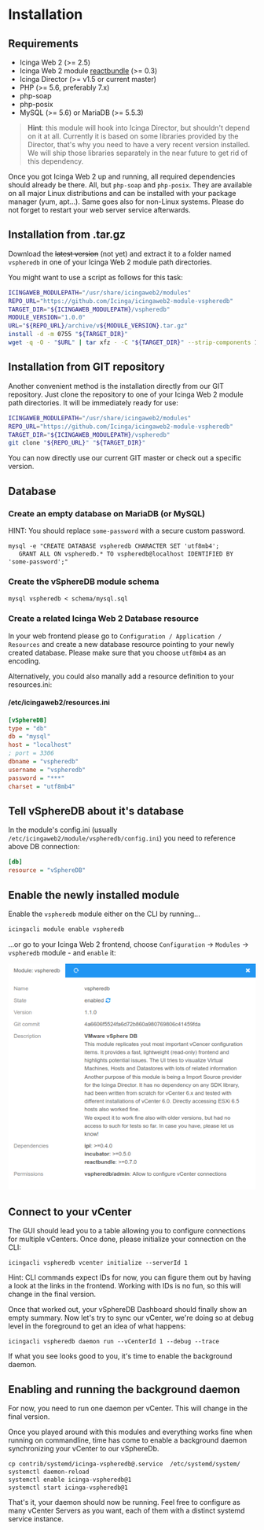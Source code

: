 <a id="Installation"></a>Installation
=====================================

Requirements
------------

* Icinga Web 2 (&gt;= 2.5)
* Icinga Web 2 module [reactbundle](https://github.com/Icinga/icingaweb2-module-reactbundle) (>= 0.3)
* Icinga Director (&gt;= v1.5 or current master)
* PHP (&gt;= 5.6, preferably 7.x)
* php-soap
* php-posix
* MySQL (&gt;= 5.6) or MariaDB (&gt;= 5.5.3)

> **Hint**: this module will hook into Icinga Director, but shouldn't depend on it
> at all. Currently it is based on some libraries provided by the Director, that's
> why you need to have a very recent version installed. We will ship those libraries
> separately in the near future to get rid of this dependency.

Once you got Icinga Web 2 up and running, all required dependencies should
already be there. All, but `php-soap` and `php-posix`. They are available on
all major Linux distributions and can be installed with your package manager
(yum, apt...). Same goes also for non-Linux systems. Please do not forget to
restart your web server service afterwards.

Installation from .tar.gz
-------------------------

Download the ~~latest version~~ (not yet) and extract it to a folder named
`vspheredb` in one of your Icinga Web 2 module path directories.

You might want to use a script as follows for this task:
```sh
ICINGAWEB_MODULEPATH="/usr/share/icingaweb2/modules"
REPO_URL="https://github.com/Icinga/icingaweb2-module-vspheredb"
TARGET_DIR="${ICINGAWEB_MODULEPATH}/vspheredb"
MODULE_VERSION="1.0.0"
URL="${REPO_URL}/archive/v${MODULE_VERSION}.tar.gz"
install -d -m 0755 "${TARGET_DIR}"
wget -q -O - "$URL" | tar xfz - -C "${TARGET_DIR}" --strip-components 1
```

Installation from GIT repository
--------------------------------

Another convenient method is the installation directly from our GIT repository.
Just clone the repository to one of your Icinga Web 2 module path directories.
It will be immediately ready for use:

```sh
ICINGAWEB_MODULEPATH="/usr/share/icingaweb2/modules"
REPO_URL="https://github.com/Icinga/icingaweb2-module-vspheredb"
TARGET_DIR="${ICINGAWEB_MODULEPATH}/vspheredb"
git clone "${REPO_URL}" "${TARGET_DIR}"
```

You can now directly use our current GIT master or check out a specific version.

Database
--------

### Create an empty database on MariaDB (or MySQL)

HINT: You should replace `some-password` with a secure custom password.

    mysql -e "CREATE DATABASE vspheredb CHARACTER SET 'utf8mb4';
       GRANT ALL ON vspheredb.* TO vspheredb@localhost IDENTIFIED BY 'some-password';"

### Create the vSphereDB module schema

    mysql vspheredb < schema/mysql.sql

### Create a related Icinga Web 2 Database resource

In your web frontend please go to `Configuration / Application / Resources`
and create a new database resource pointing to your newly created database.
Please make sure that you choose `utf8mb4` as an encoding.

Alternatively, you could also manally add a resource definition to your
resources.ini:

#### /etc/icingaweb2/resources.ini

```ini
[vSphereDB]
type = "db"
db = "mysql"
host = "localhost"
; port = 3306
dbname = "vspheredb"
username = "vspheredb"
password = "***"
charset = "utf8mb4"
```

Tell vSphereDB about it's database
----------------------------------

In the module's config.ini (usually `/etc/icingaweb2/module/vspheredb/config.ini`)
you need to reference above DB connection:

```ini
[db]
resource = "vSphereDB"
```

Enable the newly installed module
---------------------------------

Enable the `vspheredb` module either on the CLI by running...

```sh
icingacli module enable vspheredb
```

...or go to your Icinga Web 2 frontend, choose `Configuration` -&gt; `Modules`
-&gt; `vspheredb` module - and `enable` it:

![Enable the vSphere module](screenshot/01_installation/001_enable-module.png)


Connect to your vCenter
-----------------------

The GUI should lead you to a table allowing you to configure connections for
multiple vCenters. Once done, please initialize your connection on the CLI:

    icingacli vspheredb vcenter initialize --serverId 1

Hint: CLI commands expect IDs for now, you can figure them out by having a
look at the links in the frontend. Working with IDs is no fun, so this will
change in the final version.

Once that worked out, your vSphereDB Dashboard should finally show an empty
summary. Now  let's try to sync our vCenter, we're doing so at debug level in
the foreground to get an idea of what happens:

    icingacli vspheredb daemon run --vCenterId 1 --debug --trace

If what you see looks good to you, it's time to enable the background daemon.

Enabling and running the background daemon
------------------------------------------

For now, you need to run one daemon per vCenter. This will change in the final
version.

Once you played around with this modules and everything works fine when running
on commandline, time has come to enable a background daemon synchronizing your
vCenter to our vSphereDb.

    cp contrib/systemd/icinga-vspheredb@.service  /etc/systemd/system/
    systemctl daemon-reload
    systemctl enable icinga-vspheredb@1
    systemctl start icinga-vspheredb@1

That's it, your daemon should now be running. Feel free to configure as many
vCenter Servers as you want, each of them with a distinct systemd service
instance.

